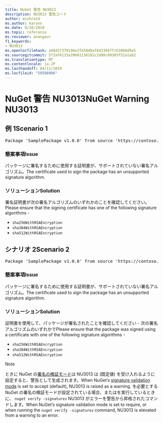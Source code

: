 ```yaml
---
title: NuGet 警告 NU3013
description: NU3013 警告コード
author: mishra14
ms.author: karann
ms.date: 8/16/2018
ms.topic: reference
ms.reviewer: anangaur
f1_keywords:
- NU3013
ms.openlocfilehash: a48d37370196e2fd38d8af643304ffc63860d9a5
ms.sourcegitcommit: 573af6133a39601136181c1d98c09303f51a1ab2
ms.translationtype: MT
ms.contentlocale: ja-JP
ms.lasthandoff: 04/11/2019
ms.locfileid: "59508906"
---
```

# <a name="nuget-warning-nu3013"></a><span data-ttu-id="4f179-103">NuGet 警告 NU3013</span><span class="sxs-lookup"><span data-stu-id="4f179-103">NuGet Warning NU3013</span></span>

## <a name="scenario-1"></a><span data-ttu-id="4f179-104">例 1</span><span class="sxs-lookup"><span data-stu-id="4f179-104">Scenario 1</span></span>

<pre>Package 'SamplePackage v1.0.0' from source 'https://contoso.com/index.json': The signing certificate has an unsupported signature algorithm.</pre>

### <a name="issue"></a><span data-ttu-id="4f179-105">懸案事項</span><span class="sxs-lookup"><span data-stu-id="4f179-105">Issue</span></span>

<span data-ttu-id="4f179-106">パッケージに署名するために使用する証明書が、サポートされていない署名アルゴリズム。</span><span class="sxs-lookup"><span data-stu-id="4f179-106">The certificate used to sign the package has an unsupported signature algorithm.</span></span>


### <a name="solution"></a><span data-ttu-id="4f179-107">ソリューション</span><span class="sxs-lookup"><span data-stu-id="4f179-107">Solution</span></span>

<span data-ttu-id="4f179-108">署名証明書が次の署名アルゴリズムのいずれかのことを確認してください。</span><span class="sxs-lookup"><span data-stu-id="4f179-108">Please ensure that the signing certificate has one of the following signature algorithms -</span></span> 
* `sha256WithRSAEncryption`
* `sha384WithRSAEncryption`
* `sha512WithRSAEncryption`



## <a name="scenario-2"></a><span data-ttu-id="4f179-109">シナリオ 2</span><span class="sxs-lookup"><span data-stu-id="4f179-109">Scenario 2</span></span>

<pre>Package 'SamplePackage v1.0.0' from source 'https://contoso.com/index.json': The primary signature's certificate has an unsupported signature algorithm.</pre>

### <a name="issue"></a><span data-ttu-id="4f179-110">懸案事項</span><span class="sxs-lookup"><span data-stu-id="4f179-110">Issue</span></span>

<span data-ttu-id="4f179-111">パッケージに署名するために使用する証明書が、サポートされていない署名アルゴリズム。</span><span class="sxs-lookup"><span data-stu-id="4f179-111">The certificate used to sign the package has an unsupported signature algorithm.</span></span>


### <a name="solution"></a><span data-ttu-id="4f179-112">ソリューション</span><span class="sxs-lookup"><span data-stu-id="4f179-112">Solution</span></span>

<span data-ttu-id="4f179-113">証明書を使用して、パッケージが署名されたことを確認してください - 次の署名アルゴリズムのいずれかで</span><span class="sxs-lookup"><span data-stu-id="4f179-113">Please ensure that the package was signed using a certificate with one of the following signature algorithms -</span></span> 
* `sha256WithRSAEncryption`
* `sha384WithRSAEncryption`
* `sha512WithRSAEncryption`


> [!Note]
> <span data-ttu-id="4f179-114">ときに NuGet の[署名の検証モード](https://docs.microsoft.com/en-us/nuget/consume-packages/installing-signed-packages#configure-package-signature-requirements)は NU3013 は (既定値) を受け入れるように設定すると、警告として生成されます。</span><span class="sxs-lookup"><span data-stu-id="4f179-114">When NuGet’s [signature validation mode](https://docs.microsoft.com/en-us/nuget/consume-packages/installing-signed-packages#configure-package-signature-requirements) is set to accept (default), NU3013 is raised as a warning.</span></span> <span data-ttu-id="4f179-115">を必要とする NuGet の署名の検証モードが設定されている場合、またはを実行しているときに、 `nuget verify -signatures` NU3013 がエラーを警告から昇格されたコマンドします。</span><span class="sxs-lookup"><span data-stu-id="4f179-115">When NuGet’s signature validation mode is set to require, or when running the `nuget verify -signatures` command, NU3013 is elevated from a warning to an error.</span></span> 

